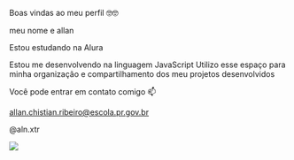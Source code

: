 Boas vindas ao meu perfil 🤓🤓

meu nome e allan

Estou estudando na Alura

Estou me desenvolvendo na linguagem JavaScript
Utilizo esse espaço para minha organização e compartilhamento dos meu projetos desenvolvidos

Você pode entrar em contato comigo 📫

allan.chistian.ribeiro@escola.pr.gov.br

@aln.xtr


![](https://media1.tenor.com/m/MoqGXSD1T3sAAAAC/corsair-frenchie.gif)
